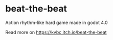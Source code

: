 # beat-the-beat
Action rhythm-like hard game made in godot 4.0

Read more on https://kvbc.itch.io/beat-the-beat
